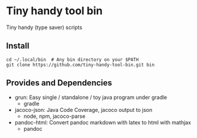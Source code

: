 # Tiny handy tool bin

Tiny handy (type saver) scripts

## Install

```shell
cd ~/.local/bin  # Any bin directory on your $PATH
git clone https://github.com/tiny-handy-tool-bin.git bin
```
## Provides and Dependencies

* grun: Easy single / standalone / toy java program under gradle
    * gradle
* jacoco-json: Java Code Coverage, jacoco output to json
    * node, npm, jacoco-parse
* pandoc-html: Convert pandoc markdown with latex to html with mathjax
    * pandoc
